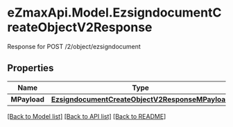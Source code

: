 # eZmaxApi.Model.EzsigndocumentCreateObjectV2Response
Response for POST /2/object/ezsigndocument

## Properties

Name | Type | Description | Notes
------------ | ------------- | ------------- | -------------
**MPayload** | [**EzsigndocumentCreateObjectV2ResponseMPayload**](EzsigndocumentCreateObjectV2ResponseMPayload.md) |  | 

[[Back to Model list]](../README.md#documentation-for-models) [[Back to API list]](../README.md#documentation-for-api-endpoints) [[Back to README]](../README.md)

